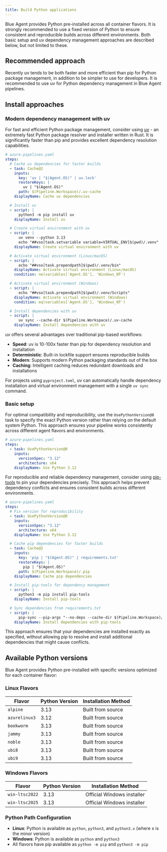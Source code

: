```yaml
---
title: Build Python applications
---
```


Blue Agent provides Python pre-installed across all container flavors. It is strongly recommended to use a fixed version of Python to ensure consistent and reproducible builds across different environments. Both basic setup and uv dependency management approaches are described below, but not limited to these.

## Recommended approach

Recently uv tends to be both faster and more efficient than pip for Python package management, in addition to be simpler to use for developers. It is recommended to use uv for Python dependency management in Blue Agent pipelines.

## Install approaches

### Modern dependency management with uv

For fast and efficient Python package management, consider using [uv](https://github.com/astral-sh/uv) - an extremely fast Python package resolver and installer written in Rust. It is significantly faster than pip and provides excellent dependency resolution capabilities.

```yaml
# azure-pipelines.yaml
steps:
  # Cache uv dependencies for faster builds
  - task: Cache@2
    inputs:
      key: 'uv | "$(Agent.OS)" | uv.lock'
      restoreKeys: |
        uv | "$(Agent.OS)"
      path: $(Pipeline.Workspace)/.uv-cache
    displayName: Cache uv dependencies

  # Install uv
  - script: |
      python3 -m pip install uv
    displayName: Install uv

  # Create virtual environment with uv
  - script: |
      uv venv --python 3.13
      echo "##vso[task.setvariable variable=VIRTUAL_ENV]$(pwd)/.venv"
    displayName: Create virtual environment with uv

  # Activate virtual environment (Linux/macOS)
  - script: |
      echo "##vso[task.prependpath]$(pwd)/.venv/bin"
    displayName: Activate virtual environment (Linux/macOS)
    condition: ne(variables['Agent.OS'], 'Windows_NT')

  # Activate virtual environment (Windows)
  - script: |
      echo "##vso[task.prependpath]$(pwd)/.venv/Scripts"
    displayName: Activate virtual environment (Windows)
    condition: eq(variables['Agent.OS'], 'Windows_NT')

  # Install dependencies with uv
  - script: |
      uv sync --cache-dir $(Pipeline.Workspace)/.uv-cache
    displayName: Install dependencies with uv
```

uv offers several advantages over traditional pip-based workflows:

- **Speed**: uv is 10-100x faster than pip for dependency resolution and installation
- **Deterministic**: Built-in lockfile support ensures reproducible builds
- **Modern**: Supports modern Python packaging standards out of the box
- **Caching**: Intelligent caching reduces redundant downloads and installations

For projects using `pyproject.toml`, uv can automatically handle dependency installation and virtual environment management with a single `uv sync` command.

### Basic setup

For optimal compatibility and reproducibility, use the `UsePythonVersion@0` task to specify the exact Python version rather than relying on the default system Python. This approach ensures your pipeline works consistently across different agent flavors and environments.

```yaml
# azure-pipelines.yaml
steps:
  - task: UsePythonVersion@0
    inputs:
      versionSpec: "3.12"
      architecture: x64
    displayName: Use Python 3.12
```

For reproducible and reliable dependency management, consider using [pip-tools](https://github.com/jazzband/pip-tools) to pin your dependencies precisely. This approach helps prevent dependency conflicts and ensures consistent builds across different environments.

```yaml
# azure-pipelines.yaml
steps:
  # Fix version for reproducibility
  - task: UsePythonVersion@0
    inputs:
      versionSpec: "3.12"
      architecture: x64
    displayName: Use Python 3.12

  # Cache pip dependencies for faster builds
  - task: Cache@2
    inputs:
      key: 'pip | "$(Agent.OS)" | requirements.txt'
      restoreKeys: |
        pip | "$(Agent.OS)"
      path: $(Pipeline.Workspace)/.pip
    displayName: Cache pip dependencies

  # Install pip-tools for dependency management
  - script: |
      python3 -m pip install pip-tools
    displayName: Install pip-tools

  # Sync dependencies from requirements.txt
  - script: |
      pip-sync --pip-args "--no-deps --cache-dir $(Pipeline.Workspace)/.pip" requirements.txt
    displayName: Install dependencies with pip-tools
```

This approach ensures that your dependencies are installed exactly as specified, without allowing pip to resolve and install additional dependencies that might cause conflicts.

## Available Python versions

Blue Agent provides Python pre-installed with specific versions optimized for each container flavor:

### Linux Flavors

| Flavor        | Python Version | Installation Method |
| ------------- | -------------- | ------------------- |
| `alpine`      | 3.13           | Built from source   |
| `azurelinux3` | 3.12           | Built from source   |
| `bookworm`    | 3.13           | Built from source   |
| `jammy`       | 3.13           | Built from source   |
| `noble`       | 3.13           | Built from source   |
| `ubi8`        | 3.13           | Built from source   |
| `ubi9`        | 3.13           | Built from source   |

### Windows Flavors

| Flavor         | Python Version | Installation Method        |
| -------------- | -------------- | -------------------------- |
| `win-ltsc2022` | 3.13           | Official Windows installer |
| `win-ltsc2025` | 3.13           | Official Windows installer |

### Python Path Configuration

- **Linux**: Python is available as `python`, `python3`, and `python3.x` (where x is the minor version)
- **Windows**: Python is available as `python` and `python3`
- All flavors have pip available as `python -m pip` and `python3 -m pip`
